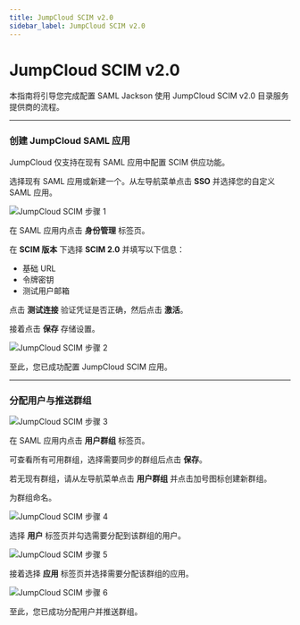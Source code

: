 ```yaml
---
title: JumpCloud SCIM v2.0
sidebar_label: JumpCloud SCIM v2.0
---
```


# JumpCloud SCIM v2.0

本指南将引导您完成配置 SAML Jackson 使用 JumpCloud SCIM v2.0 目录服务提供商的流程。

---

### 创建 JumpCloud SAML 应用

JumpCloud 仅支持在现有 SAML 应用中配置 SCIM 供应功能。

选择现有 SAML 应用或新建一个。从左导航菜单点击 **SSO** 并选择您的自定义 SAML 应用。

![JumpCloud SCIM 步骤 1](/images/docs/jackson/dsync-providers/jumpcloud/1.png)

在 SAML 应用内点击 **身份管理** 标签页。

在 **SCIM 版本** 下选择 **SCIM 2.0** 并填写以下信息：

- 基础 URL
- 令牌密钥
- 测试用户邮箱

点击 **测试连接** 验证凭证是否正确，然后点击 **激活**。

接着点击 **保存** 存储设置。

![JumpCloud SCIM 步骤 2](/images/docs/jackson/dsync-providers/jumpcloud/2.png)

至此，您已成功配置 JumpCloud SCIM 应用。

---

### 分配用户与推送群组

![JumpCloud SCIM 步骤 3](/images/docs/jackson/dsync-providers/jumpcloud/3.png)

在 SAML 应用内点击 **用户群组** 标签页。

可查看所有可用群组，选择需要同步的群组后点击 **保存**。

若无现有群组，请从左导航菜单点击 **用户群组** 并点击加号图标创建新群组。

为群组命名。

![JumpCloud SCIM 步骤 4](/images/docs/jackson/dsync-providers/jumpcloud/4.png)

选择 **用户** 标签页并勾选需要分配到该群组的用户。

![JumpCloud SCIM 步骤 5](/images/docs/jackson/dsync-providers/jumpcloud/5.png)

接着选择 **应用** 标签页并选择需要分配该群组的应用。

![JumpCloud SCIM 步骤 6](/images/docs/jackson/dsync-providers/jumpcloud/6.png)

至此，您已成功分配用户并推送群组。